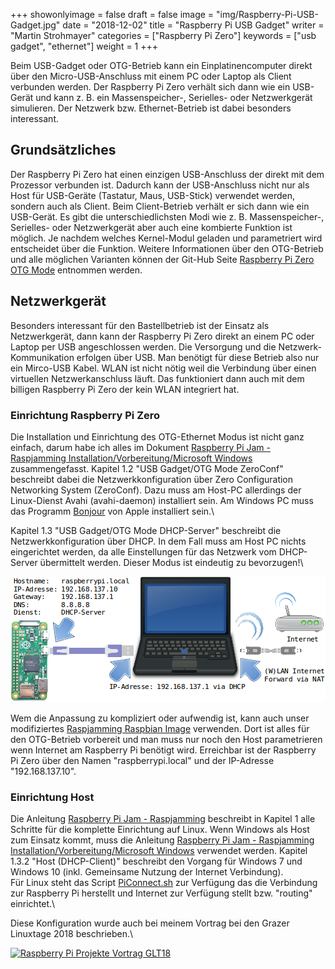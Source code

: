 +++
showonlyimage = false
draft = false
image = "img/Raspberry-Pi-USB-Gadget.jpg"
date = "2018-12-02"
title = "Raspberry Pi USB Gadget"
writer = "Martin Strohmayer"
categories = ["Raspberry Pi Zero"]
keywords = ["usb gadget", "ethernet"]
weight = 1
+++


Beim USB-Gadget oder OTG-Betrieb kann ein Einplatinencomputer direkt über den Micro-USB-Anschluss mit einem PC oder Laptop als Client verbunden werden. Der Raspberry Pi Zero verhält sich dann wie ein USB-Gerät und kann z. B. ein
Massenspeicher-, Serielles- oder Netzwerkgerät simulieren. Der Netzwerk bzw. Ethernet-Betrieb ist dabei besonders interessant.
<!--more-->

## Grundsätzliches

Der Raspberry Pi Zero hat einen einzigen USB-Anschluss der direkt mit dem Prozessor verbunden ist. Dadurch kann der USB-Anschluss nicht nur als Host für USB-Geräte (Tastatur, Maus, USB-Stick) verwendet werden, sondern auch als Client. Beim Client-Betrieb verhält er sich dann wie ein USB-Gerät. Es gibt die unterschiedlichsten Modi wie z. B. Massenspeicher-, Serielles- oder Netzwerkgerät aber auch eine kombierte Funktion ist möglich. Je nachdem welches Kernel-Modul geladen und parametriert wird entscheidet über die Funktion. Weitere Informationen über den OTG-Betrieb und alle möglichen Varianten können der Git-Hub Seite [Raspberry Pi Zero OTG Mode](https://gist.github.com/gbaman/50b6cca61dd1c3f88f41) entnommen werden. 


## Netzwerkgerät

Besonders interessant für den Bastellbetrieb ist der Einsatz als Netzwerkgerät, dann kann der Raspberry Pi Zero direkt an einem PC oder Laptop per USB angeschlossen werden. Die Versorgung und die Netzwerk-Kommunikation erfolgen über USB. Man benötigt für diese Betrieb also nur ein Mirco-USB Kabel. WLAN ist nicht nötig weil die Verbindung über einen virtuellen Netzwerkanschluss läuft. Das funktioniert dann auch mit dem billigen Raspberry Pi Zero der kein WLAN integriert hat.

### Einrichtung Raspberry Pi Zero

Die Installation und Einrichtung des OTG-Ethernet Modus ist nicht ganz einfach, darum habe ich alles im Dokument [Raspberry Pi Jam - Raspjamming Installation/Vorbereitung/Microsoft Windows](http://raspjamming.at/PDF/Raspjamming%20-%20Admin-GLT18.pdf) zusammengefasst. Kapitel 1.2 "USB Gadget/OTG Mode ZeroConf" beschreibt dabei die Netzwerkkonfiguration über Zero Configuration Networking System (ZeroConf). Dazu muss am Host-PC allerdings der Linux-Dienst Avahi (avahi-daemon) installiert sein. Am Windows PC muss das Programm [Bonjour](https://support.apple.com/kb/DL999?locale=de_AT) von Apple installiert sein.\

Kapitel 1.3 "USB Gadget/OTG Mode DHCP-Server" beschreibt die Netzwerkkonfiguration über DHCP. In dem Fall muss am Host PC nichts eingerichtet werden, da alle Einstellungen für das Netzwerk vom DHCP-Server übermittelt werden. Dieser Modus ist eindeutig zu bevorzugen!\

![Schema Raspberry Pi Zero USB-Gadget Ethernet mit DHCP-Server](../../img/Raspberry-Pi-Zero-USB-Gadget-Ether-DHCP.png) 

Wem die Anpassung zu kompliziert oder aufwendig ist, kann auch unser modifiziertes [Raspjamming Raspbian Image](http://strohmayers.com/image/Raspjamming-April-2018.img.7z) verwenden. Dort ist alles für den OTG-Betrieb vorbereit und man muss nur noch den Host parametrieren wenn Internet am Raspberry Pi benötigt wird. 
Erreichbar ist der Raspberry Pi Zero über den Namen "raspberrypi.local" und der IP-Adresse "192.168.137.10".

### Einrichtung Host

Die Anleitung [Raspberry Pi Jam - Raspjamming](http://raspjamming.at/PDF/Raspjamming-GLT18.pdf) beschreibt in Kapitel 1 alle Schritte für die komplette Einrichtung auf Linux. Wenn Windows als Host zum Einsatz kommt, muss die Anleitung [Raspberry Pi Jam - Raspjamming Installation/Vorbereitung/Microsoft Windows](http://raspjamming.at/PDF/Raspjamming%20-%20Admin-GLT18.pdf) verwendet werden. Kapitel 1.3.2 "Host (DHCP-Client)" beschreibt den Vorgang für Windows 7 und Windows 10 (inkl. Gemeinsame Nutzung der Internet Verbindung).\
Für Linux steht das Script [PiConnect.sh](https://raw.githubusercontent.com/woergi/Raspjamming_Scripts/master/PiConnect.sh)
 zur Verfügung das die Verbindung zur Raspberry Pi herstellt und Internet zur Verfügung stellt bzw. "routing" einrichtet.\

Diese Konfiguration wurde auch bei meinem Vortrag bei den Grazer Linuxtage 2018 beschrieben.\

[![Raspberry Pi Projekte Vortrag GLT18](https://img.youtube.com/vi/zny9Ry7ssU0/0.jpg)](https://www.youtube.com/watch?v=zny9Ry7ssU0&t=694s)
